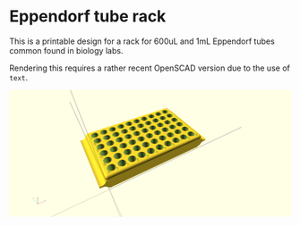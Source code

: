 # Eppendorf tube rack

This is a printable design for a rack for 600uL and 1mL Eppendorf tubes common
found in biology labs.

Rendering this requires a rather recent OpenSCAD version due to the use of
`text`.

![Tube rack](rack.png)

